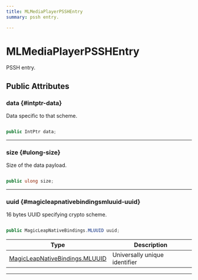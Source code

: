 ```yaml
---
title: MLMediaPlayerPSSHEntry
summary: pssh entry. 

---
```


# MLMediaPlayerPSSHEntry




PSSH entry.   





## Public Attributes

### data {#intptr-data}

Data specific to that scheme. 

```csharp

public IntPtr data;

```






-----------

### size {#ulong-size}

Size of the data payload. 

```csharp

public ulong size;

```






-----------

### uuid {#magicleapnativebindingsmluuid-uuid}

16 bytes UUID specifying crypto scheme. 

```csharp

public MagicLeapNativeBindings.MLUUID uuid;

```

| Type | Description  | 
|--|--|
| [MagicLeapNativeBindings.MLUUID](/unity-api/api/UnityEngine.XR.MagicLeap.Native/MagicLeapNativeBindings/UnityEngine.XR.MagicLeap.Native.MagicLeapNativeBindings.MLUUID.md) | Universally unique identifier  |





-----------


